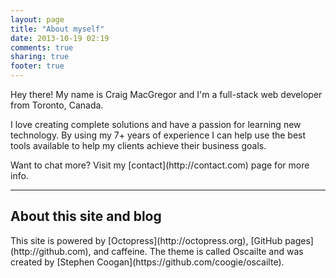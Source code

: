 ```yaml
---
layout: page
title: "About myself"
date: 2013-10-19 02:19
comments: true
sharing: true
footer: true
---
```

<p class="lead">
  Hey there! My name is Craig MacGregor and I'm a full-stack web developer from Toronto, Canada.
</p>

<p>
  I love creating complete solutions and have a passion for learning new technology. 
  By using my 7+ years of experience I can help use the best tools available 
  to help my clients achieve their business goals. 
</p>

<p>
  Want to chat more? Visit my [contact](http://contact.com) page for more info.
</p>

<hr>
<section>
  <h2 class="indent">About this site and blog</h2>
  This site is powered by [Octopress](http://octopress.org), [GitHub pages](http://github.com), and caffeine.
  The theme is called Oscailte and was created by [Stephen Coogan](https://github.com/coogie/oscailte).
</section>
